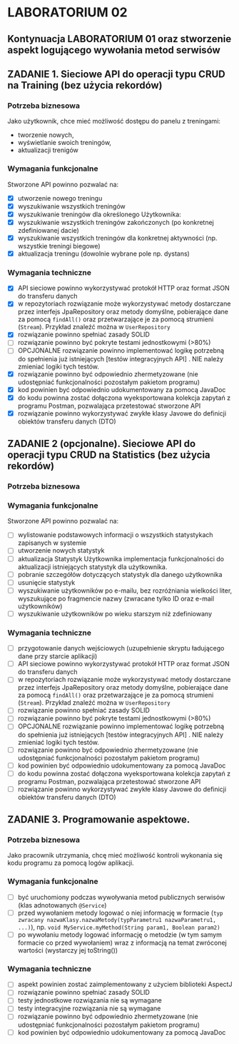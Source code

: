 # LABORATORIUM 02

## Kontynuacja LABORATORIUM 01 oraz stworzenie aspekt logującego wywołania metod serwisów

## ZADANIE 1. Sieciowe API do operacji typu CRUD na Training (bez użycia rekordów)

### Potrzeba biznesowa

Jako użytkownik, chce mieć możliwość dostępu do panelu z treningami:

- tworzenie nowych,
- wyświetlanie swoich treningów,
- aktualizacji trenigów

### Wymagania funkcjonalne

Stworzone API powinno pozwalać na:

- [x] utworzenie nowego treningu
- [x] wyszukiwanie wszystkich treningów
- [x] wyszukiwanie treningów dla określonego Użytkownika:
- [x] wyszukiwanie wszystkich treningów zakończonych (po konkretnej zdefiniowanej dacie)
- [x] wyszukiwanie wszystkich treningów dla konkretnej aktywności (np. wszystkie treningi biegowe)
- [x] aktualizacja treningu (dowolnie wybrane pole np. dystans)

### Wymagania techniczne

- [x] API sieciowe powinno wykorzystywać protokół HTTP oraz format JSON do transferu danych
- [x] w repozytoriach rozwiązanie może wykorzystywać metody dostarczane przez interfejs JpaRepository oraz metody
  domyślne, pobierające dane za pomocą `findAll()` oraz przetwarzające je za pomocą strumieni (`Stream`). Przykład
  znaleźć można w `UserRepository`
- [x] rozwiązanie powinno spełniać zasady SOLID
- [ ] rozwiązanie powinno być pokryte testami jednostkowymi (>80%)
- [ ] OPCJONALNE rozwiązanie powinno implementować logikę potrzebną do spełnienia już
  istniejących [testów integracyjnych API]
  . NIE należy zmieniać logiki tych testów.
- [x] rozwiązanie powinno być odpowiednio zhermetyzowane (nie udostępniać funkcjonalności pozostałym pakietom programu)
- [x] kod powinien być odpowiednio udokumentowany za pomocą JavaDoc
- [x] do kodu powinna zostać dołączona wyeksportowana kolekcja zapytań z programu Postman, pozwalająca przetestować
  stworzone API
- [x] rozwiązanie powinno wykorzystywać zwykłe klasy Javowe do definicji obiektów transferu danych (DTO)

## ZADANIE 2 (opcjonalne). Sieciowe API do operacji typu CRUD na Statistics (bez użycia rekordów)

### Potrzeba biznesowa

### Wymagania funkcjonalne

Stworzone API powinno pozwalać na:

- [ ] wylistowanie podstawowych informacji o wszystkich statystykach zapisanych w systemie
- [ ] utworzenie nowych statystyk
- [ ] aktualizacja Statystyk Użytkownika implementacja funkcjonalności do aktualizacji istniejących statystyk dla
  użytkownika.
- [ ] pobranie szczegółów dotyczących statystyk dla danego użytkownika
- [ ] usunięcie statystyk
- [ ] wyszukiwanie użytkowników po e-mailu, bez rozróżniania wielkości liter, wyszukujące po fragmencie nazwy (zwracane
  tylko ID oraz e-mail użytkowników)
- [ ] wyszukiwanie użytkowników po wieku starszym niż zdefiniowany

### Wymagania techniczne

- [ ] przygotowanie danych wejściowych (uzupełnienie skryptu ładującego dane przy starcie aplikacji)
- [ ] API sieciowe powinno wykorzystywać protokół HTTP oraz format JSON do transferu danych
- [ ] w repozytoriach rozwiązanie może wykorzystywać metody dostarczane przez interfejs JpaRepository oraz metody
  domyślne, pobierające dane za pomocą `findAll()` oraz przetwarzające je za pomocą strumieni (`Stream`). Przykład
  znaleźć można w `UserRepository`
- [ ] rozwiązanie powinno spełniać zasady SOLID
- [ ] rozwiązanie powinno być pokryte testami jednostkowymi (>80%)
- [ ] OPCJONALNE rozwiązanie powinno implementować logikę potrzebną do spełnienia już
  istniejących [testów integracyjnych API]
  . NIE należy zmieniać logiki tych testów.
- [ ] rozwiązanie powinno być odpowiednio zhermetyzowane (nie udostępniać funkcjonalności pozostałym pakietom programu)
- [ ] kod powinien być odpowiednio udokumentowany za pomocą JavaDoc
- [ ] do kodu powinna zostać dołączona wyeksportowana kolekcja zapytań z programu Postman, pozwalająca przetestować
  stworzone API
- [ ] rozwiązanie powinno wykorzystywać zwykłe klasy Javowe do definicji obiektów transferu danych (DTO)

## ZADANIE 3. Programowanie aspektowe.

### Potrzeba biznesowa

Jako pracownik utrzymania, chcę mieć możliwość kontroli wykonania się kodu programu za pomocą logów aplikacji.

### Wymagania funkcjonalne

- [ ] być uruchomiony podczas wywoływania metod publicznych serwisów (klas adnotowanych `@Service`)
- [ ] przed wywołaniem metody logować o niej informację w
  formacie (`typ zwracany nazwaKlasy.nazwaMetody(typParametru1 nazwaParametru1, ...)`),
  np. `void MyService.myMethod(String param1, Boolean param2)`
- [ ] po wywołaniu metody logować informację o metodzie (w tym samym formacie co przed wywołaniem) wraz z informacją na
  temat zwróconej wartości (wystarczy jej toString())

### Wymagania techniczne

- [ ] aspekt powinien zostać zaimplementowany z użyciem biblioteki AspectJ
- [ ] rozwiązanie powinno spełniać zasady SOLID
- [ ] testy jednostkowe rozwiązania nie są wymagane
- [ ] testy integracyjne rozwiązania nie są wymagane
- [ ] rozwiązanie powinno być odpowiednio zhermetyzowane (nie udostępniać funkcjonalności pozostałym pakietom programu)
- [ ] kod powinien być odpowiednio udokumentowany za pomocą JavaDoc
